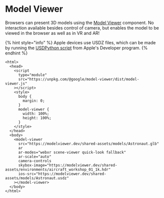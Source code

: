 # Model Viewer

Browsers can present 3D models using the [Model Viewer](https://modelviewer.dev/) component. No interaction available besides control of camera, but enables the model to be viewed in the browser as well as in VR and AR!

{% hint style="info" %}
Apple devices use USDZ files, which can be made by running the [USDPython script](https://developer.apple.com/download/more/?=USDPython) from Apple's Developer program. 
{% endhint %}

```markup
<html>
  <head>
    <script
      type="module"
      src="https://unpkg.com/@google/model-viewer/dist/model-viewer.js"
    ></script>
    <style>
      body {
        margin: 0;
      }
      model-viewer {
        width: 100%;
        height: 100%;
      }
    </style>
  </head>
  <body>
    <model-viewer
      src="https://modelviewer.dev/shared-assets/models/Astronaut.glb"
      ar
      ar-modes="webxr scene-viewer quick-look fallback"
      ar-scale="auto"
      camera-controls
      skybox-image="https://modelviewer.dev/shared-assets/environments/aircraft_workshop_01_1k.hdr"
      ios-src="https://modelviewer.dev/shared-assets/models/Astronaut.usdz"
    ></model-viewer>
  </body>
</html>
```



